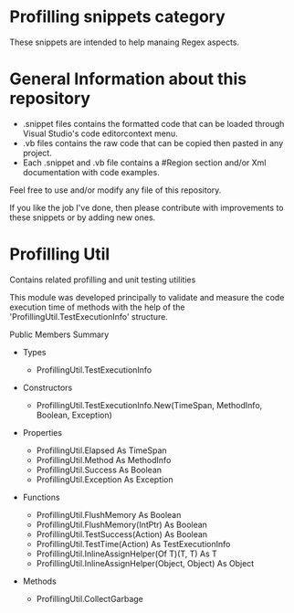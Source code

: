 # Profilling snippets category
These snippets are intended to help manaing Regex aspects.

# General Information about this repository
 - .snippet files contains the formatted code that can be loaded through Visual Studio's code editorcontext menu.
 - .vb files contains the raw code that can be copied then pasted in any project.
 - Each .snippet and .vb file contains a #Region section and/or Xml documentation with code examples.
 
Feel free to use and/or modify any file of this repository.

If you like the job I've done, then please contribute with improvements to these snippets or by adding new ones.

# Profilling Util
Contains related profilling and unit testing utilities

This module was developed principally to validate and measure the code execution time of methods with the help of the 'ProfillingUtil.TestExecutionInfo' structure.

Public Members Summary

 - Types
   - ProfillingUtil.TestExecutionInfo

 - Constructors
   - ProfillingUtil.TestExecutionInfo.New(TimeSpan, MethodInfo, Boolean, Exception)

 - Properties
   - ProfillingUtil.Elapsed As TimeSpan
   - ProfillingUtil.Method As MethodInfo
   - ProfillingUtil.Success As Boolean
   - ProfillingUtil.Exception As Exception

 - Functions
   - ProfillingUtil.FlushMemory As Boolean
   - ProfillingUtil.FlushMemory(IntPtr) As Boolean
   - ProfillingUtil.TestSuccess(Action) As Boolean
   - ProfillingUtil.TestTime(Action) As TestExecutionInfo
   - ProfillingUtil.InlineAssignHelper(Of T)(T, T) As T
   - ProfillingUtil.InlineAssignHelper(Object, Object) As Object

 - Methods
   - ProfillingUtil.CollectGarbage

